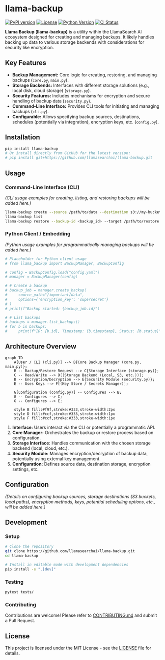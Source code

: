 # llama-backup

[![PyPI version](https://img.shields.io/pypi/v/llama_backup.svg)](https://pypi.org/project/llama_backup/)
[![License](https://img.shields.io/github/license/llamasearchai/llama-backup)](https://github.com/llamasearchai/llama-backup/blob/main/LICENSE)
[![Python Version](https://img.shields.io/pypi/pyversions/llama_backup.svg)](https://pypi.org/project/llama_backup/)
[![CI Status](https://github.com/llamasearchai/llama-backup/actions/workflows/llamasearchai_ci.yml/badge.svg)](https://github.com/llamasearchai/llama-backup/actions/workflows/llamasearchai_ci.yml)

**Llama Backup (llama-backup)** is a utility within the LlamaSearch AI ecosystem designed for creating and managing backups. It likely handles backing up data to various storage backends with considerations for security like encryption.

## Key Features

- **Backup Management:** Core logic for creating, restoring, and managing backups (`core.py`, `main.py`).
- **Storage Backends:** Interfaces with different storage solutions (e.g., local disk, cloud storage) (`storage.py`).
- **Security Features:** Includes mechanisms for encryption and secure handling of backup data (`security.py`).
- **Command-Line Interface:** Provides CLI tools for initiating and managing backups (`cli.py`).
- **Configurable:** Allows specifying backup sources, destinations, schedules (potentially via integration), encryption keys, etc. (`config.py`).

## Installation

```bash
pip install llama-backup
# Or install directly from GitHub for the latest version:
# pip install git+https://github.com/llamasearchai/llama-backup.git
```

## Usage

### Command-Line Interface (CLI)

*(CLI usage examples for creating, listing, and restoring backups will be added here.)*

```bash
llama-backup create --source /path/to/data --destination s3://my-bucket/backups --encrypt
llama-backup list
llama-backup restore --backup-id <backup_id> --target /path/to/restore
```

### Python Client / Embedding

*(Python usage examples for programmatically managing backups will be added here.)*

```python
# Placeholder for Python client usage
# from llama_backup import BackupManager, BackupConfig

# config = BackupConfig.load("config.yaml")
# manager = BackupManager(config)

# # Create a backup
# backup_job = manager.create_backup(
#     source_path="/important/data",
#     options={'encryption_key': 'supersecret'}
# )
# print(f"Backup started: {backup_job.id}")

# # List backups
# backups = manager.list_backups()
# for b in backups:
#     print(f"ID: {b.id}, Timestamp: {b.timestamp}, Status: {b.status}")
```

## Architecture Overview

```mermaid
graph TD
    A[User / CLI (cli.py)] --> B{Core Backup Manager (core.py, main.py)};
    B -- Backup/Restore Request --> C{Storage Interface (storage.py)};
    C -- Read/Write --> D[(Storage Backend (Local, S3, etc.))];
    B -- Encryption/Decryption --> E{Security Module (security.py)};
    E -- Uses Keys --> F[(Key Store / Secrets Manager)];

    G[Configuration (config.py)] -- Configures --> B;
    G -- Configures --> C;
    G -- Configures --> E;

    style B fill:#f9f,stroke:#333,stroke-width:2px
    style D fill:#ccf,stroke:#333,stroke-width:1px
    style F fill:#ccf,stroke:#333,stroke-width:1px
```

1.  **Interface:** Users interact via the CLI or potentially a programmatic API.
2.  **Core Manager:** Orchestrates the backup or restore process based on configuration.
3.  **Storage Interface:** Handles communication with the chosen storage backend (local, cloud, etc.).
4.  **Security Module:** Manages encryption/decryption of backup data, potentially using external key management.
5.  **Configuration:** Defines source data, destination storage, encryption settings, etc.

## Configuration

*(Details on configuring backup sources, storage destinations (S3 buckets, local paths), encryption methods, keys, potential scheduling options, etc., will be added here.)*

## Development

### Setup

```bash
# Clone the repository
git clone https://github.com/llamasearchai/llama-backup.git
cd llama-backup

# Install in editable mode with development dependencies
pip install -e ".[dev]"
```

### Testing

```bash
pytest tests/
```

### Contributing

Contributions are welcome! Please refer to [CONTRIBUTING.md](CONTRIBUTING.md) and submit a Pull Request.

## License

This project is licensed under the MIT License - see the [LICENSE](LICENSE) file for details.
